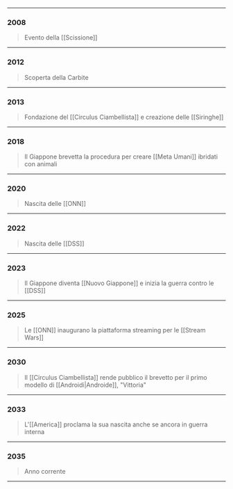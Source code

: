 
---
### 2008

> Evento della [[Scissione]]


---
### 2012

> Scoperta della Carbite


---
### 2013

> Fondazione del [[Circulus Ciambellista]] e creazione delle [[Siringhe]]


---
### 2018

> Il Giappone brevetta la procedura per creare [[Meta Umani]] ibridati con animali


---
### 2020

> Nascita delle [[ONN]]


---
### 2022

> Nascita delle [[DSS]]


---
### 2023

> Il Giappone diventa [[Nuovo Giappone]] e inizia la guerra contro le [[DSS]]


---
### 2025

> Le [[ONN]] inaugurano la piattaforma streaming per le [[Stream Wars]] 


---
### 2030

> Il [[Circulus Ciambellista]] rende pubblico il brevetto per il primo modello di [[Androidi|Androide]], "Vittoria"


---
### 2033

> L'[[America]] proclama la sua nascita anche se ancora in guerra interna


---
### 2035

> Anno corrente


---